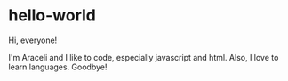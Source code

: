 # hello-world
Hi, everyone!

I'm Araceli and I like to code, especially javascript and html. Also, I love to learn languages.
Goodbye!

